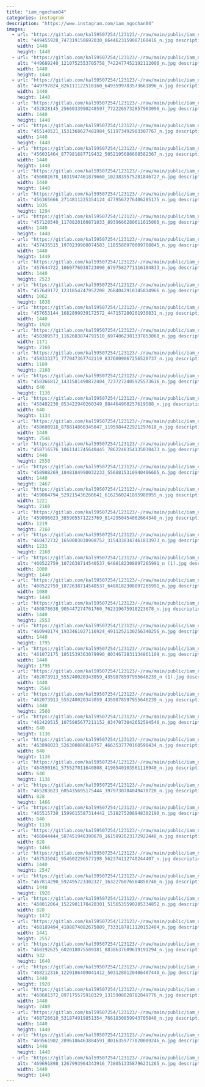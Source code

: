 ```yaml
---
title: "iam_ngochan04"
categories: instagram
description: "https://www.instagram.com/iam_ngochan04"
images:
  - url: "https://gitlab.com/kal59507254/123123/-/raw/main/public/iam_ngochan04/image/449455928_747319150692030_6644623159087160416_n.jpg"
    alt: "449455928_747319150692030_6644623159087160416_n.jpg description"
    width: 1440
    height: 1440
  - url: "https://gitlab.com/kal59507254/123123/-/raw/main/public/iam_ngochan04/image/449689240_1210752553705758_7422477452192112000_n.jpg"
    alt: "449689240_1210752553705758_7422477452192112000_n.jpg description"
    width: 1440
    height: 1440
  - url: "https://gitlab.com/kal59507254/123123/-/raw/main/public/iam_ngochan04/image/449797824_826111122516160_6493599783573661896_n.jpg"
    alt: "449797824_826111122516160_6493599783573661896_n.jpg description"
    width: 1440
    height: 1440
  - url: "https://gitlab.com/kal59507254/123123/-/raw/main/public/iam_ngochan04/image/452828145_2566033990248597_7722265732857903096_n.jpg"
    alt: "452828145_2566033990248597_7722265732857903096_n.jpg description"
    width: 1440
    height: 1440
  - url: "https://gitlab.com/kal59507254/123123/-/raw/main/public/iam_ngochan04/image/455140521_1531368627481984_511973492983307767_n.jpg"
    alt: "455140521_1531368627481984_511973492983307767_n.jpg description"
    width: 1440
    height: 1440
  - url: "https://gitlab.com/kal59507254/123123/-/raw/main/public/iam_ngochan04/image/456031464_877981687719432_5052195686608582367_n.jpg"
    alt: "456031464_877981687719432_5052195686608582367_n.jpg description"
    width: 1440
    height: 1440
  - url: "https://gitlab.com/kal59507254/123123/-/raw/main/public/iam_ngochan04/image/456081678_1031947461879660_1023839575281846727_n.jpg"
    alt: "456081678_1031947461879660_1023839575281846727_n.jpg description"
    width: 1440
    height: 1440
  - url: "https://gitlab.com/kal59507254/123123/-/raw/main/public/iam_ngochan04/image/456365666_2714811225354124_4779567276406285175_n.jpg"
    alt: "456365666_2714811225354124_4779567276406285175_n.jpg description"
    width: 1035
    height: 1294
  - url: "https://gitlab.com/kal59507254/123123/-/raw/main/public/iam_ngochan04/image/457120540_1170820160871033_8939666280611615060_n.jpg"
    alt: "457120540_1170820160871033_8939666280611615060_n.jpg description"
    width: 1440
    height: 1440
  - url: "https://gitlab.com/kal59507254/123123/-/raw/main/public/iam_ngochan04/image/457435515_1970239960074583_1185580970009708845_n.jpg"
    alt: "457435515_1970239960074583_1185580970009708845_n.jpg description"
    width: 1440
    height: 1440
  - url: "https://gitlab.com/kal59507254/123123/-/raw/main/public/iam_ngochan04/image/457644722_1060776038723090_6797582771116104833_n.jpg"
    alt: "457644722_1060776038723090_6797582771116104833_n.jpg description"
    width: 1440
    height: 2523
  - url: "https://gitlab.com/kal59507254/123123/-/raw/main/public/iam_ngochan04/image/457649172_1231854747952208_2684042910345814966_n.jpg"
    alt: "457649172_1231854747952208_2684042910345814966_n.jpg description"
    width: 1062
    height: 1838
  - url: "https://gitlab.com/kal59507254/123123/-/raw/main/public/iam_ngochan04/image/457653144_1682899939172572_447157280201930831_n.jpg"
    alt: "457653144_1682899939172572_447157280201930831_n.jpg description"
    width: 1440
    height: 1920
  - url: "https://gitlab.com/kal59507254/123123/-/raw/main/public/iam_ngochan04/image/458309573_1162683874791510_6974062381337853068_n.jpg"
    alt: "458309573_1162683874791510_6974062381337853068_n.jpg description"
    width: 1171
    height: 2160
  - url: "https://gitlab.com/kal59507254/123123/-/raw/main/public/iam_ngochan04/image/458333271_777047367742119_8376009067256520737_n.jpg"
    alt: "458333271_777047367742119_8376009067256520737_n.jpg description"
    width: 1189
    height: 2160
  - url: "https://gitlab.com/kal59507254/123123/-/raw/main/public/iam_ngochan04/image/458366812_1431581490872404_7237272405925573616_n.jpg"
    alt: "458366812_1431581490872404_7237272405925573616_n.jpg description"
    width: 640
    height: 1136
  - url: "https://gitlab.com/kal59507254/123123/-/raw/main/public/iam_ngochan04/image/458482230_853422940260349_884464968257619588_n.jpg"
    alt: "458482230_853422940260349_884464968257619588_n.jpg description"
    width: 640
    height: 1134
  - url: "https://gitlab.com/kal59507254/123123/-/raw/main/public/iam_ngochan04/image/458600918_878814860345847_1195984422921297618_n.jpg"
    alt: "458600918_878814860345847_1195984422921297618_n.jpg description"
    width: 1440
    height: 2546
  - url: "https://gitlab.com/kal59507254/123123/-/raw/main/public/iam_ngochan04/image/458716576_1061141745640445_7862248354135030473_n.jpg"
    alt: "458716576_1061141745640445_7862248354135030473_n.jpg description"
    width: 1440
    height: 2550
  - url: "https://gitlab.com/kal59507254/123123/-/raw/main/public/iam_ngochan04/image/458988269_1048184990032233_5568815310940406605_n.jpg"
    alt: "458988269_1048184990032233_5568815310940406605_n.jpg description"
    width: 1440
    height: 2467
  - url: "https://gitlab.com/kal59507254/123123/-/raw/main/public/iam_ngochan04/image/459084794_529215436266641_6162560241895980955_n.jpg"
    alt: "459084794_529215436266641_6162560241895980955_n.jpg description"
    width: 1221
    height: 2160
  - url: "https://gitlab.com/kal59507254/123123/-/raw/main/public/iam_ngochan04/image/459096023_385905571223769_8142950454002664340_n.jpg"
    alt: "459096023_385905571223769_8142950454002664340_n.jpg description"
    width: 1219
    height: 2160
  - url: "https://gitlab.com/kal59507254/123123/-/raw/main/public/iam_ngochan04/image/460472732_1650003038908752_3154338347461833973_n.jpg"
    alt: "460472732_1650003038908752_3154338347461833973_n.jpg description"
    width: 1233
    height: 2160
  - url: "https://gitlab.com/kal59507254/123123/-/raw/main/public/iam_ngochan04/image/460522759_1072638714540537_6488182308897265991_n (1).jpg"
    alt: "460522759_1072638714540537_6488182308897265991_n (1).jpg description"
    width: 1080
    height: 1440
  - url: "https://gitlab.com/kal59507254/123123/-/raw/main/public/iam_ngochan04/image/460522759_1072638714540537_6488182308897265991_n.jpg"
    alt: "460522759_1072638714540537_6488182308897265991_n.jpg description"
    width: 1080
    height: 1440
  - url: "https://gitlab.com/kal59507254/123123/-/raw/main/public/iam_ngochan04/image/460878638_905447274761760_762319675918223678_n.jpg"
    alt: "460878638_905447274761760_762319675918223678_n.jpg description"
    width: 1440
    height: 2553
  - url: "https://gitlab.com/kal59507254/123123/-/raw/main/public/iam_ngochan04/image/460940174_1933461027116924_4911252130256340256_n.jpg"
    alt: "460940174_1933461027116924_4911252130256340256_n.jpg description"
    width: 1440
    height: 1795
  - url: "https://gitlab.com/kal59507254/123123/-/raw/main/public/iam_ngochan04/image/461072175_1051539363079990_8034672831134861109_n.jpg"
    alt: "461072175_1051539363079990_8034672831134861109_n.jpg description"
    width: 1440
    height: 1795
  - url: "https://gitlab.com/kal59507254/123123/-/raw/main/public/iam_ngochan04/image/462073913_555240020343059_4359878597955646239_n (1).jpg"
    alt: "462073913_555240020343059_4359878597955646239_n (1).jpg description"
    width: 1440
    height: 2560
  - url: "https://gitlab.com/kal59507254/123123/-/raw/main/public/iam_ngochan04/image/462073913_555240020343059_4359878597955646239_n.jpg"
    alt: "462073913_555240020343059_4359878597955646239_n.jpg description"
    width: 1440
    height: 2560
  - url: "https://gitlab.com/kal59507254/123123/-/raw/main/public/iam_ngochan04/image/462420515_1075985677211152_8347073042652584546_n.jpg"
    alt: "462420515_1075985677211152_8347073042652584546_n.jpg description"
    width: 640
    height: 1136
  - url: "https://gitlab.com/kal59507254/123123/-/raw/main/public/iam_ngochan04/image/463898023_526300886818757_4663537770160590434_n.jpg"
    alt: "463898023_526300886818757_4663537770160590434_n.jpg description"
    width: 640
    height: 1136
  - url: "https://gitlab.com/kal59507254/123123/-/raw/main/public/iam_ngochan04/image/464590161_575527011640808_4198540103561116940_n.jpg"
    alt: "464590161_575527011640808_4198540103561116940_n.jpg description"
    width: 640
    height: 1136
  - url: "https://gitlab.com/kal59507254/123123/-/raw/main/public/iam_ngochan04/image/465283623_605435695175444_3979730784049470728_n.jpg"
    alt: "465283623_605435695175444_3979730784049470728_n.jpg description"
    width: 828
    height: 1466
  - url: "https://gitlab.com/kal59507254/123123/-/raw/main/public/iam_ngochan04/image/465515730_1599615587314442_1518275208948302190_n.jpg"
    alt: "465515730_1599615587314442_1518275208948302190_n.jpg description"
    width: 640
    height: 1136
  - url: "https://gitlab.com/kal59507254/123123/-/raw/main/public/iam_ngochan04/image/466044444_587451940390678_1615892623172922448_n.jpg"
    alt: "466044444_587451940390678_1615892623172922448_n.jpg description"
    width: 828
    height: 1466
  - url: "https://gitlab.com/kal59507254/123123/-/raw/main/public/iam_ngochan04/image/467535041_954602296577198_562374112740244407_n.jpg"
    alt: "467535041_954602296577198_562374112740244407_n.jpg description"
    width: 1440
    height: 2547
  - url: "https://gitlab.com/kal59507254/123123/-/raw/main/public/iam_ngochan04/image/467814290_592495723302327_1632276076504850740_n.jpg"
    alt: "467814290_592495723302327_1632276076504850740_n.jpg description"
    width: 1440
    height: 1926
  - url: "https://gitlab.com/kal59507254/123123/-/raw/main/public/iam_ngochan04/image/468012064_1522901178420301_5156535590285334852_n.jpg"
    alt: "468012064_1522901178420301_5156535590285334852_n.jpg description"
    width: 828
    height: 1472
  - url: "https://gitlab.com/kal59507254/123123/-/raw/main/public/iam_ngochan04/image/468189494_4108874082675009_7333187811120152404_n.jpg"
    alt: "468189494_4108874082675009_7333187811120152404_n.jpg description"
    width: 1441
    height: 2557
  - url: "https://gitlab.com/kal59507254/123123/-/raw/main/public/iam_ngochan04/image/468192625_602018075509181_8838637609619191294_n.jpg"
    alt: "468192625_602018075509181_8838637609619191294_n.jpg description"
    width: 932
    height: 1640
  - url: "https://gitlab.com/kal59507254/123123/-/raw/main/public/iam_ngochan04/image/468212316_1220186409041412_5031280120406407440_n.jpg"
    alt: "468212316_1220186409041412_5031280120406407440_n.jpg description"
    width: 1440
    height: 1920
  - url: "https://gitlab.com/kal59507254/123123/-/raw/main/public/iam_ngochan04/image/468681372_897175575918329_1315908028782849776_n.jpg"
    alt: "468681372_897175575918329_1315908028782849776_n.jpg description"
    width: 1440
    height: 2480
  - url: "https://gitlab.com/kal59507254/123123/-/raw/main/public/iam_ngochan04/image/468726610_531874919851354_7661830859943705840_n.jpg"
    alt: "468726610_531874919851354_7661830859943705840_n.jpg description"
    width: 1440
    height: 1440
  - url: "https://gitlab.com/kal59507254/123123/-/raw/main/public/iam_ngochan04/image/469561902_2896186463884591_8016359777020009246_n.jpg"
    alt: "469561902_2896186463884591_8016359777020009246_n.jpg description"
    width: 1440
    height: 1440
  - url: "https://gitlab.com/kal59507254/123123/-/raw/main/public/iam_ngochan04/image/469691898_1267993964343916_7380513358796231265_n.jpg"
    alt: "469691898_1267993964343916_7380513358796231265_n.jpg description"
    width: 1440
    height: 1440
---
```

